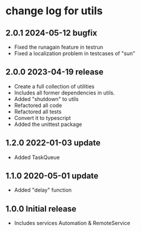 # change log for utils

## 2.0.1 2024-05-12 bugfix

- Fixed the runagain feature in testrun 
- Fixed a localization problem in testcases of "sun"

## 2.0.0 2023-04-19 release

- Create a full collection of utilities
- Includes all former dependencies in utils.
- Added "shutdown" to utils
- Refactored all code
- Refactored all tests
- Convert it to typescript
- Added the unittest package

## 1.2.0 2022-01-03 update

- Added TaskQueue

## 1.1.0 2020-05-01 update

- Added "delay" function

## 1.0.0 Initial release

- Includes services Automation & RemoteService
